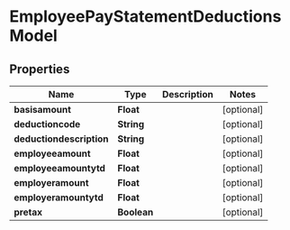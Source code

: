

# EmployeePayStatementDeductionsModel


## Properties

| Name | Type | Description | Notes |
|------------ | ------------- | ------------- | -------------|
|**basisamount** | **Float** |  |  [optional] |
|**deductioncode** | **String** |  |  [optional] |
|**deductiondescription** | **String** |  |  [optional] |
|**employeeamount** | **Float** |  |  [optional] |
|**employeeamountytd** | **Float** |  |  [optional] |
|**employeramount** | **Float** |  |  [optional] |
|**employeramountytd** | **Float** |  |  [optional] |
|**pretax** | **Boolean** |  |  [optional] |



